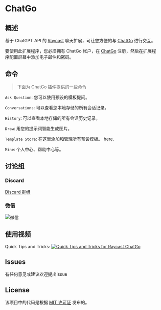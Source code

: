 # ChatGo

## 概述

基于 ChatGPT API 的 [Raycast](https://raycast.com/) 聊天扩展，可让您方便的与 [ChatGo](http://www.chatgo.pro/) 进行交互。

要使用此扩展程序，您必须拥有 ChatGo 帐户，在 [ChatGo](http://www.chatgo.pro/) 注册，然后在扩展程序配置屏幕中添加电子邮件和密码。

## 命令
> 下面为 ChatGo 插件提供的一些命令

`Ask Question`: 您可以使用预设的模板提问。

`Conversations`: 可以查看您本地存储的所有会话记录。

`History`: 可以查看本地存储的所有会话历史记录。

`Draw`: 用您的提示词智能生成图片。

`Template Store`: 在这里添加和管理所有预设模板。
here.

`Mine`: 个人中心、帮助中心等。


## 讨论组
### Discard
[Discard 群组](https://discord.gg/BQWU9fePM2)

### 微信
![微信](https://newscdn.oss-cn-hangzhou.aliyuncs.com/yilu/xr/static/wechat.jpg)

## 使用视频
Quick Tips and Tricks:
[![Quick Tips and Tricks for Raycast ChatGo](https://pic.juncao.cc/raycast/chatgo/cover.png)](https://pic.juncao.cc/raycast/chatgo/outpt.mp4)

## Issues
有任何意见或建议欢迎提出issue

## License
该项目中的代码是根据 [MIT 许可证](LICENSE) 发布的。

